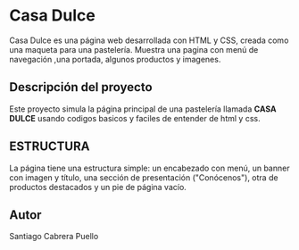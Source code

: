 # Casa Dulce

Casa Dulce es una página web desarrollada con HTML y CSS, creada como una maqueta para una pastelería. Muestra una pagina con menú de navegación ,una portada, algunos productos y imagenes.
## Descripción del proyecto

Este proyecto simula la página principal de una pastelería llamada **CASA DULCE** usando codigos basicos y faciles de entender de html y css.
## ESTRUCTURA
La página tiene una estructura simple: un encabezado con menú, un banner con imagen y título, una sección de presentación ("Conócenos"), otra de productos destacados y un pie de página vacío.
## Autor 
Santiago Cabrera Puello 
